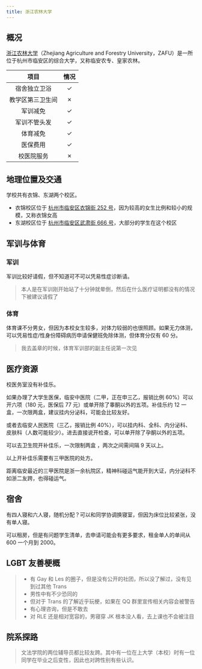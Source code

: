 ```yaml
---
title: 浙江农林大学
---
```


## 概况

[浙江农林大学](https://www.zafu.edu.cn)（Zhejiang Agriculture and Forestry University，ZAFU）是一所位于杭州市临安区的综合大学，又称临安农专、皇家农林。

|项目|情况|
|:---:|:---:|
|宿舍独立卫浴|✓|
|教学区第三卫生间|✗|
|军训减免|✓|
|军训不管头发|✓|
|体育减免|✓|
|医保费用|✓|
|校医院服务|✗|

## 地理位置及交通

学校共有衣锦、东湖两个校区。

- 衣锦校区位于 [杭州市临安区衣锦街 252 号](https://www.amap.com/place/B023B06XPX)，因为较高的女生比例和较小的规模，又称衣锦女高
- 东湖校区位于 [杭州市临安区武肃街 666 号](https://www.amap.com/place/B023B07KSJ)，大部分的学生在这个校区

## 军训与体育

### 军训

军训比较好请假，但不知道可不可以凭易性症诊断请。

> 本人是在军训刚开始站了十分钟就晕倒，然后在什么医疗证明都没有的情况下被建议请假了

### 体育

体育课不分男女，但因为本校女生较多，对体力较弱的也很照顾。如果无力体测，可以凭易性症/性身份障碍病历申请保健班免除体测，但体育分仅有 60 分。

> 我去盖章的时候，体育军训部的副主任说第一次见

## 医疗资源

校医务室没有补佳乐。

如果办理了大学生医保，临安中医院（二甲，正在申三乙，报销比例 60%）可以开六项（180 元，医保后 77 元）或单开除了睾酮以外的五项。补佳乐约 12 一盒，一次限两盒，建议挂内分泌科，可能会比较友好。

或者去临安人民医院（三乙，报销比例 40%），可以挂内科、全科、内分泌科、皮肤科（人数可能较少）。进去直接说开检查，可以单开除了孕酮以外的五项。

可以去卫生院开补佳乐，一次限制两盒 ，两次之间需间隔 9 天以上。

以上开补佳乐需要有三甲医院的处方。

距离临安最近的三甲医院是浙一余杭院区，精神科碰运气能开到大证，内分泌科不如浙二友跨，也得碰运气。

## 宿舍

有四人寝和六人寝，随机分配？可以和同学协调换寝室，但因为床位比较紧张，没有单人寝。

可以租房，但是有问题学生清单，去申请可能会有更多要求，租金单人的单间从 600 一个月到 2000。

## LGBT 友善梗概

> - 有 Gay 和 Les 的圈子，但是没有公开的社团，所以没了解过，没有见到过其他 Trans
> - 男性中有不少恐同的
> - 但对于 Trans 的了解近乎玩梗，如果在 QQ 群里宣传相关内容会被警告
> - 有心理咨询，但是不敢去
> - 对 RLE 还是相对宽容的，男寝穿 JK 根本没人看，去上课也不会被注目

## 院系探路

> 文法学院的两位辅导员都比较友跨。其中有一位在上大学（本校）时有一位同学在毕业之后变性，因此也对跨性别有些认识。
